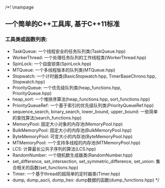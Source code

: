 /*! \mainpage
## 一个简单的C++工具库, 基于C++11标准
### 工具类或函数列表:
- TaskQueue: 一个线程安全的任务队列类(TaskQueue.hpp)
- WorkerThread: 一个处理任务队列的工作线程类(WorkerThread.hpp)
- SpinLock: 一个自旋锁类(SpinLock.hpp)
- MTQueue: 一个多线程版本的队列类(MTQueue.hpp)
- Stopwatch: 一个计时器类(BasicStopwatch.hpp, TimerBaseChrono.hpp, Stopwatch.hpp)
- PriorityQueue: 一个优先级队列类(heap_functions.hpp, PriorityQueue.hpp)
- heap_sort: 一个堆排序算法(heap_functions.hpp, sort_functions.hpp)
- PriorityQueueRef: 一个基于索引的优先级队列类(PriorityQueueRef.hpp)
- sequence_search, binary_search, lower_bound, upper_bound: 一些简单的查找算法(search_functions.hpp)
- MemoryPool: 固定大小对象的内存池(MemoryPool.hpp)
- BulkMemoryPool: 固定大小的内存池(BulkMemoryPool.hpp)
- ByteMemoryPool: 可变大小的内存池(ByteMemoryPool.hpp)
- MTMemoryPool: 一个支持多线程的内存池(MTMemoryPool.hpp)
- LCS: 计算最长公共子序列的算法(LCS.hpp)
- RandomNumber: 一个随机数生成器类(RandomNumber.hpp)
- set_difference, set_intersection, set_symmetric_difference, set_union: 集合相关的函数(set_functions.hpp)
- Timer: 一个基于thread的超简单的定时器类(Timer.hpp)
- dump, dump_ascii, dump_hex: dump数据的函数(dump_functions.hpp)
*/
